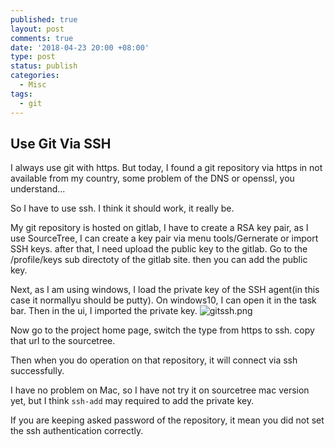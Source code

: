 ```yaml
---
published: true
layout: post
comments: true
date: '2018-04-23 20:00 +08:00'
type: post
status: publish
categories:
  - Misc
tags:
  - git
---
```

## Use Git Via SSH

I always use git with https. But today, I found a git repository via https in not available from my country, some problem of the DNS or openssl, you understand...

So I have to use ssh. I think it should work, it really be.

My git repository is hosted on gitlab, I have to create a RSA key pair, as I use SourceTree, I can create a key pair via menu tools/Gernerate or import SSH keys. after that, I need upload the public key to the gitlab. Go to the /profile/keys sub directoty of the gitlab site. then you can add the public key.

Next, as I am using windows, I load the private key of the SSH agent(in this case it normallyu should be putty). On windows10, I can open it in the task bar. Then in the ui, I imported the private key.
![gitssh.png]({{site.baseurl}}/assets/gitssh.png)


Now go to the project home page, switch the type from https to ssh. copy that url to the sourcetree.

Then when you do operation on that repository, it will connect via ssh successfully.

I have no problem on Mac, so I have not try it on sourcetree mac version yet, but I think `ssh-add` may required to add the private key.

If you are keeping asked password of the repository, it mean you did not set the ssh authentication correctly.
